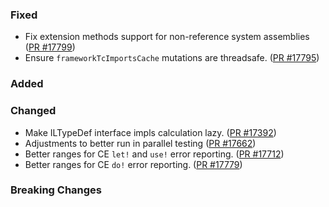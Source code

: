 ### Fixed
* Fix extension methods support for non-reference system assemblies ([PR #17799](https://github.com/dotnet/fsharp/pull/17799))
* Ensure `frameworkTcImportsCache` mutations are threadsafe. ([PR #17795](https://github.com/dotnet/fsharp/pull/17795))

### Added


### Changed

* Make ILTypeDef interface impls calculation lazy. ([PR #17392](https://github.com/dotnet/fsharp/pull/17392))
* Adjustments to better run in parallel testing ([PR #17662](https://github.com/dotnet/fsharp/pull/17662))
* Better ranges for CE `let!` and `use!` error reporting. ([PR #17712](https://github.com/dotnet/fsharp/pull/17712))
* Better ranges for CE `do!` error reporting. ([PR #17779](https://github.com/dotnet/fsharp/pull/17779))


### Breaking Changes
